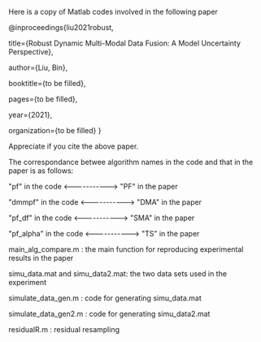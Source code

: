 Here is a copy of Matlab codes involved in the following paper

@inproceedings{liu2021robust,

title={Robust Dynamic Multi-Modal Data Fusion: A Model Uncertainty Perspective},

author={Liu, Bin},

booktitle={to be filled},

pages={to be filled},

year={2021},

organization={to be filled} }

Appreciate if you cite the above paper.

The correspondance betwee algorithm names in the code and that in the paper is as follows:

"pf" in the code       <----------->  "PF" in the paper

"dmmpf" in the code     <----------->  "DMA" in the paper

"pf_df" in the code     <----------->  "SMA" in the paper

"pf_alpha" in the code  <----------->  "TS" in the paper


main_alg_compare.m              : the main function for reproducing experimental results in the paper

simu_data.mat and simu_data2.mat: the two data sets used in the experiment 

simulate_data_gen.m             : code for generating simu_data.mat

simulate_data_gen2.m            : code for generating simu_data2.mat

residualR.m                     : residual resampling

